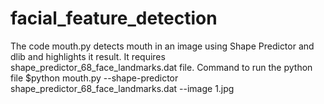 # facial_feature_detection
The code mouth.py detects mouth in an image using Shape Predictor and dlib and highlights it result. 
It requires shape_predictor_68_face_landmarks.dat file.
Command to run the python file $python mouth.py --shape-predictor shape_predictor_68_face_landmarks.dat --image 1.jpg
